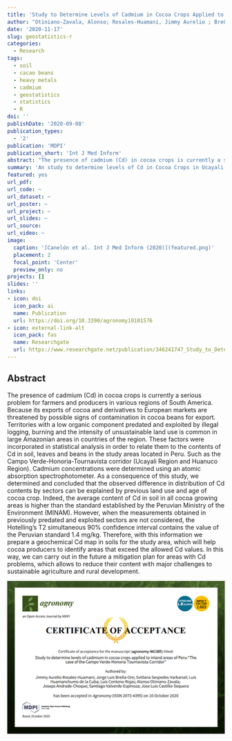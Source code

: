 ```yaml
---
title: 'Study to Determine Levels of Cadmium in Cocoa Crops Applied to Inland Areas of Peru: “The Case of the Campo Verde-Honoria Tournavista Corridor”'
author: "Otiniano-Zavala, Alonso; Rosales-Huamani, Jimmy Aurelio ; Breña-Ore, Jorge Luis; Sespedes-Varkarsel, Svitlana; Huamanchumo de la Cuba, Luis ;Centeno-Rojas, Luis; Andrade-Choque, Joseps; Valverde-Espinoza, Santiago and Castillo-Sequera, Jose Luis"
date: '2020-11-17'
slug: geostatistics-r
categories:
  - Research
tags:
  - soil
  - cacao beans
  - heavy metals
  - cadmium
  - geostatistics
  - statistics
  - R
doi: ''
publishDate: '2020-09-08'
publication_types:
  - '2'
publication: 'MDPI'
publication_short: 'Int J Med Inform'
abstract: "The presence of cadmium (Cd) in cocoa crops is currently a serious problem for farmers and producers in various regions of South America. Because its exports of cocoa and derivatives to European markets are threatened by possible signs of contamination in cocoa beans for export. Territories with a low organic component predated and exploited by illegal logging, burning and the intensity of unsustainable land use is common in large Amazonian areas in countries of the region. These factors were incorporated in statistical analysis in order to relate them to the contents of Cd in soil, leaves and beans in the study areas located in Peru. Such as the Campo Verde-Honoria-Tournavista corridor (Ucayali Region and Huanuco Region). Cadmium concentrations were determined using an atomic absorption spectrophotometer. As a consequence of this study, we determined and concluded that the observed difference in distribution of Cd contents by sectors can be explained by previous land use and age of cocoa crop. Indeed, the average content of Cd in soil in all cocoa growing areas is higher than the standard established by the Peruvian Ministry of the Environment (MINAM). However, when the measurements obtained in previously predated and exploited sectors are not considered, the Hotelling’s T2 simultaneous 90% confidence interval contains the value of the Peruvian standard 1.4 mg/kg. Therefore, with this information we prepare a geochemical Cd map in soils for the study area, which will help cocoa producers to identify areas that exceed the allowed Cd values. In this way, we can carry out in the future a mitigation plan for areas with Cd problems, which allows to reduce their content with major challenges to sustainable agriculture and rural development."
summary: 'An study to determine levels of Cd in Cocoa Crops in Ucayali.'
featured: yes
url_pdf: 
url_code: ~
url_dataset: ~
url_poster: ~
url_project: ~
url_slides: ~
url_source:
url_video: ~
image:
  caption: '[Canelón et al. Int J Med Inform (2020)](featured.png)'
  placement: 2
  focal_point: 'Center'
  preview_only: no
projects: []
slides: ''
links:
- icon: doi
  icon_pack: ai
  name: Publication
  url: https://doi.org/10.3390/agronomy10101576
- icon: external-link-alt
  icon_pack: fas
  name: Researchgate
  url: https://www.researchgate.net/publication/346241747_Study_to_Determine_Levels_of_Cadmium_in_Cocoa_Crops_Applied_to_Inland_Areas_of_Peru_The_Case_of_the_Campo_Verde-Honoria_Tournavista_Corridor
---
```


## Abstract

The presence of cadmium (Cd) in cocoa crops is currently a serious problem for farmers and producers in various regions of South America. Because its exports of cocoa and derivatives to European markets are threatened by possible signs of contamination in cocoa beans for export. Territories with a low organic component predated and exploited by illegal logging, burning and the intensity of unsustainable land use is common in large Amazonian areas in countries of the region. These factors were incorporated in statistical analysis in order to relate them to the contents of Cd in soil, leaves and beans in the study areas located in Peru. Such as the Campo Verde-Honoria-Tournavista corridor (Ucayali Region and Huanuco Region). Cadmium concentrations were determined using an atomic absorption spectrophotometer. As a consequence of this study, we determined and concluded that the observed difference in distribution of Cd contents by sectors can be explained by previous land use and age of cocoa crop. Indeed, the average content of Cd in soil in all cocoa growing areas is higher than the standard established by the Peruvian Ministry of the Environment (MINAM). However, when the measurements obtained in previously predated and exploited sectors are not considered, the Hotelling’s T2 simultaneous 90% confidence interval contains the value of the Peruvian standard 1.4 mg/kg. Therefore, with this information we prepare a geochemical Cd map in soils for the study area, which will help cocoa producers to identify areas that exceed the allowed Cd values. In this way, we can carry out in the future a mitigation plan for areas with Cd problems, which allows to reduce their content with major challenges to sustainable agriculture and rural development.

![Certification](certificated.PNG)
